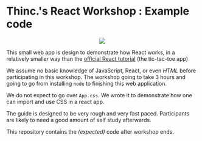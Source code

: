 
# Thinc.'s React Workshop : Example code

<p align="center"><img src="http://i.imgur.com/mLutxcH.png"></p>


This small web app is design to demonstrate how React works, in a relatively smaller way than the [official React tutorial](https://facebook.github.io/react/tutorial/tutorial.html) (the tic-tac-toe app)

We assume no basic knowledge of JavaScript, React, or even _HTML_ before participating in this workshop. The workshop going to take 3 hours and going to go from installing `node` to finishing this web application. 

We do not expect to go over `App.css`. We wrote it to demonstrate how one can import and use CSS in a react app.

The guide is designed to be very rough and very fast paced. Participants are likely to need a good amount of self study afterwards.

This repository contains the _(expected)_ code after workshop ends.
